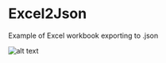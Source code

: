 # Excel2Json
Example of Excel workbook exporting to .json

![alt text](https://github.com/jbreija/Warzone2100EB/blob/master/screenshots/stats%20editor2.png)
